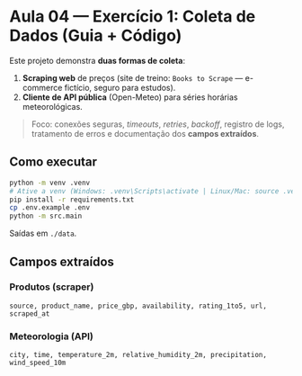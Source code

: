 # Aula 04 — Exercício 1: Coleta de Dados (Guia + Código)

Este projeto demonstra **duas formas de coleta**:
1) **Scraping web** de preços (site de treino: `Books to Scrape` — e-commerce fictício, seguro para estudos).
2) **Cliente de API pública** (Open-Meteo) para séries horárias meteorológicas.

> Foco: conexões seguras, *timeouts*, *retries*, *backoff*, registro de logs, tratamento de erros e documentação dos **campos extraídos**.

## Como executar
```bash
python -m venv .venv
# Ative a venv (Windows: .venv\Scripts\activate | Linux/Mac: source .venv/bin/activate)
pip install -r requirements.txt
cp .env.example .env
python -m src.main
```
Saídas em `./data`.

## Campos extraídos
### Produtos (scraper)
`source, product_name, price_gbp, availability, rating_1to5, url, scraped_at`

### Meteorologia (API)
`city, time, temperature_2m, relative_humidity_2m, precipitation, wind_speed_10m`

